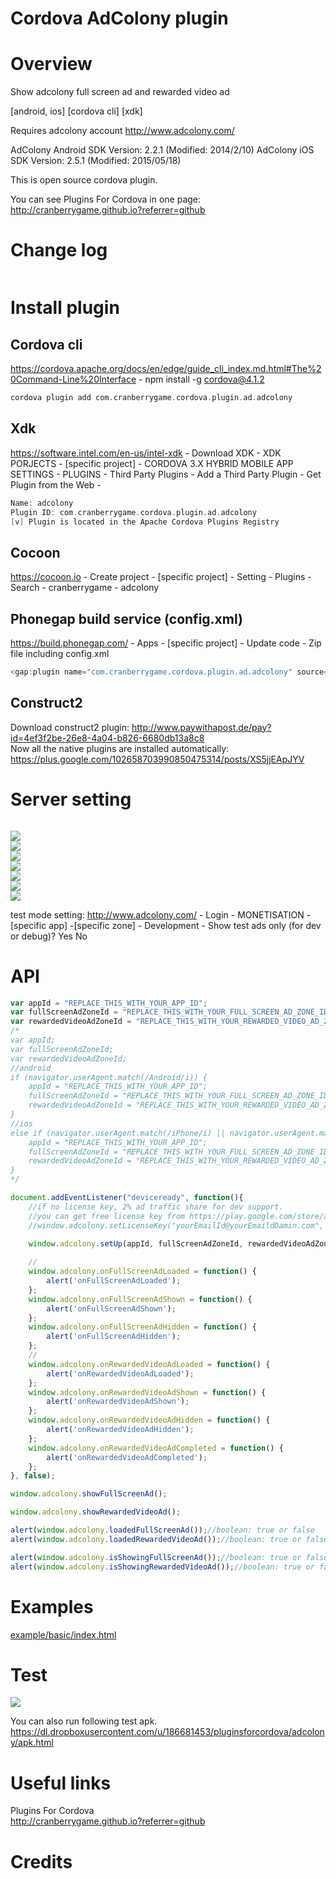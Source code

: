 Cordova AdColony plugin
====================
# Overview #
Show adcolony full screen ad and rewarded video ad

[android, ios] [cordova cli] [xdk]

Requires adcolony account http://www.adcolony.com/

AdColony Android SDK Version: 2.2.1 (Modified: 2014/2/10)
AdColony iOS SDK Version: 2.5.1 (Modified: 2015/05/18)

This is open source cordova plugin.

You can see Plugins For Cordova in one page: http://cranberrygame.github.io?referrer=github

# Change log #
```c
```
# Install plugin #

## Cordova cli ##
https://cordova.apache.org/docs/en/edge/guide_cli_index.md.html#The%20Command-Line%20Interface - npm install -g cordova@4.1.2
```c
cordova plugin add com.cranberrygame.cordova.plugin.ad.adcolony
```

## Xdk ##
https://software.intel.com/en-us/intel-xdk - Download XDK - XDK PORJECTS - [specific project] - CORDOVA 3.X HYBRID MOBILE APP SETTINGS - PLUGINS - Third Party Plugins - Add a Third Party Plugin - Get Plugin from the Web -
```c
Name: adcolony
Plugin ID: com.cranberrygame.cordova.plugin.ad.adcolony
[v] Plugin is located in the Apache Cordova Plugins Registry
```

## Cocoon ##
https://cocoon.io - Create project - [specific project] - Setting - Plugins - Search - cranberrygame - adcolony

## Phonegap build service (config.xml) ##
https://build.phonegap.com/ - Apps - [specific project] - Update code - Zip file including config.xml
```c
<gap:plugin name="com.cranberrygame.cordova.plugin.ad.adcolony" source="plugins.cordova.io" />
```

## Construct2 ##
Download construct2 plugin: http://www.paywithapost.de/pay?id=4ef3f2be-26e8-4a04-b826-6680db13a8c8
<br>
Now all the native plugins are installed automatically: https://plus.google.com/102658703990850475314/posts/XS5jjEApJYV
# Server setting #
```c
```

<img src="https://github.com/cranberrygame/cordova-plugin-ad-adcolony/blob/master/doc/app_id1.png"><br>
<img src="https://github.com/cranberrygame/cordova-plugin-ad-adcolony/blob/master/doc/app_id2.png"><br>
<img src="https://github.com/cranberrygame/cordova-plugin-ad-adcolony/blob/master/doc/app_id3.png"><br>
<img src="https://github.com/cranberrygame/cordova-plugin-ad-adcolony/blob/master/doc/app_id4.png"><br>
<img src="https://github.com/cranberrygame/cordova-plugin-ad-adcolony/blob/master/doc/app_id5.png"><br>
<img src="https://github.com/cranberrygame/cordova-plugin-ad-adcolony/blob/master/doc/app_id6.png"><br>
<img src="https://github.com/cranberrygame/cordova-plugin-ad-adcolony/blob/master/doc/app_id7.png">

test mode setting: 
http://www.adcolony.com/ - Login - MONETISATION - [specific app] -[specific zone] - Development - Show test ads only (for dev or debug)? Yes No

# API #
```javascript
var appId = "REPLACE_THIS_WITH_YOUR_APP_ID";
var fullScreenAdZoneId = "REPLACE_THIS_WITH_YOUR_FULL_SCREEN_AD_ZONE_ID";
var rewardedVideoAdZoneId = "REPLACE_THIS_WITH_YOUR_REWARDED_VIDEO_AD_ZONE_ID";
/*
var appId;
var fullScreenAdZoneId;
var rewardedVideoAdZoneId;
//android
if (navigator.userAgent.match(/Android/i)) {
	appId = "REPLACE_THIS_WITH_YOUR_APP_ID";
	fullScreenAdZoneId = "REPLACE_THIS_WITH_YOUR_FULL_SCREEN_AD_ZONE_ID";
	rewardedVideoAdZoneId = "REPLACE_THIS_WITH_YOUR_REWARDED_VIDEO_AD_ZONE_ID";
}
//ios
else if (navigator.userAgent.match(/iPhone/i) || navigator.userAgent.match(/iPad/i)) {
	appId = "REPLACE_THIS_WITH_YOUR_APP_ID";
	fullScreenAdZoneId = "REPLACE_THIS_WITH_YOUR_FULL_SCREEN_AD_ZONE_ID";
	rewardedVideoAdZoneId = "REPLACE_THIS_WITH_YOUR_REWARDED_VIDEO_AD_ZONE_ID";
}
*/

document.addEventListener("deviceready", function(){
	//if no license key, 2% ad traffic share for dev support.
	//you can get free license key from https://play.google.com/store/apps/details?id=com.cranberrygame.pluginsforcordova
	//window.adcolony.setLicenseKey("yourEmailId@yourEmaildDamin.com", "yourFreeLicenseKey");

	window.adcolony.setUp(appId, fullScreenAdZoneId, rewardedVideoAdZoneId);
	
	//
	window.adcolony.onFullScreenAdLoaded = function() {
		alert('onFullScreenAdLoaded');
	};	
	window.adcolony.onFullScreenAdShown = function() {
		alert('onFullScreenAdShown');
	};
	window.adcolony.onFullScreenAdHidden = function() {
		alert('onFullScreenAdHidden');
	};
	//
	window.adcolony.onRewardedVideoAdLoaded = function() {
		alert('onRewardedVideoAdLoaded');
	};	
	window.adcolony.onRewardedVideoAdShown = function() {
		alert('onRewardedVideoAdShown');
	};
	window.adcolony.onRewardedVideoAdHidden = function() {
		alert('onRewardedVideoAdHidden');
	};	
	window.adcolony.onRewardedVideoAdCompleted = function() {
		alert('onRewardedVideoAdCompleted');
	};
}, false);

window.adcolony.showFullScreenAd();

window.adcolony.showRewardedVideoAd();

alert(window.adcolony.loadedFullScreenAd());//boolean: true or false
alert(window.adcolony.loadedRewardedVideoAd());//boolean: true or false

alert(window.adcolony.isShowingFullScreenAd());//boolean: true or false
alert(window.adcolony.isShowingRewardedVideoAd());//boolean: true or false
```
# Examples #
<a href="https://github.com/cranberrygame/cordova-plugin-ad-adcolony/blob/master/example/basic/index.html">example/basic/index.html</a><br>

# Test #

[![](http://img.youtube.com/vi/ublL50r5PW4/0.jpg)](https://www.youtube.com/watch?v=ublL50r5PW4&feature=youtu.be "Youtube")

You can also run following test apk.
https://dl.dropboxusercontent.com/u/186681453/pluginsforcordova/adcolony/apk.html

# Useful links #

Plugins For Cordova<br>
http://cranberrygame.github.io?referrer=github

# Credits #
